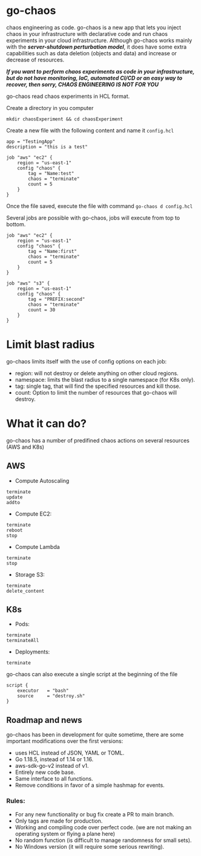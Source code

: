 # go-chaos

chaos engineering as code. go-chaos is a new app that lets you inject chaos in your infrastructure
with declarative code and run chaos experiments in your cloud infrastructure. Although go-chaos works mainly with the ***server-shutdown perturbation model***, it does have some extra capabilities such as data deletion (objects and data) and increase or decrease of resources.

***If you want to perform chaos experiments as code in your infrastructure, but do not have monitoring, IaC, automated CI/CD or an easy way to recover, then sorry, CHAOS ENGINEERING IS NOT FOR YOU***

go-chaos read chaos experiments in HCL format.

Create a directory in you computer

```
mkdir chaosExperiment && cd chaosExperiment
```

Create a new file with the following content and name it `config.hcl`

```
app = "TestingApp"
description = "this is a test" 
    
job "aws" "ec2" {
    region = "us-east-1"
    config "chaos" {
        tag = "Name:test"
        chaos = "terminate"
        count = 5
    }
}
```
Once the file saved, execute the file with command `go-chaos d config.hcl`

Several jobs are possible with go-chaos, jobs will execute from top to bottom. 
```
job "aws" "ec2" {
    region = "us-east-1"
    config "chaos" {
        tag = "Name:first"
        chaos = "terminate"
        count = 5
    }
}

job "aws" "s3" {
    region = "us-east-1"
    config "chaos" {
        tag = "PREFIX:second"
        chaos = "terminate"
        count = 30
    }
}

```
# Limit blast radius

go-chaos limits itself with the use of config options on each job: 
* region:  will not destroy or delete anything on other cloud regions.
* namespace: limits the blast radius to a single namespace (for K8s only).
* tag:     single tag, that will find the specified resources and kill those. 
* count:   Option to limit the number of resources that go-chaos will destroy. 

# What it can do? 
go-chaos has a number of predifined chaos actions on several resources (AWS and K8s)

## AWS

* Compute Autoscaling
```
terminate
update
addto
```

* Compute EC2:
```
terminate
reboot
stop
```

* Compute Lambda
```
terminate
stop
```

* Storage S3:
```
terminate
delete_content
```

## K8s

* Pods:
```
terminate
terminateAll
```

* Deployments:
```
terminate
```

go-chaos can also execute a single script at the beginning of the file
```
script {
    executor   = "bash"
    source     = "destroy.sh"
}
```



## Roadmap and news

go-chaos has been in development for quite sometime, there are some important modifications over the first versions: 
* uses HCL instead of JSON, YAML or TOML. 
* Go 1.18.5, instead of 1.14 or 1.16.
* aws-sdk-go-v2 instead of v1. 
* Entirely new code base. 
* Same interface to all functions.
* Remove conditions in favor of a simple hashmap for events. 

### Rules: 
* For any new functionality or bug fix create a PR to main branch.
* Only tags are made for production.
* Working and compiling code over perfect code. (we are not making an operating system or flying a plane here) 
* No random function (is difficult to manage randomness for small sets).
* No Windows version (it will require some serious rewriting).




